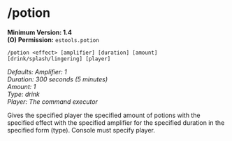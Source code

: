 # /potion

**Minimum Version: 1.4**  
**(O) Permission:** `estools.potion`  
```
/potion <effect> [amplifier] [duration] [amount] [drink/splash/lingering] [player]
```
*Defaults:
Amplifier: 1  
Duration: 300 seconds (5 minutes)  
Amount: 1  
Type: drink  
Player: The command executor*

Gives the specified player the specified amount of potions with the specified effect with 
the specified amplifier for the specified duration in the specified form (type). 
Console must specify player.
